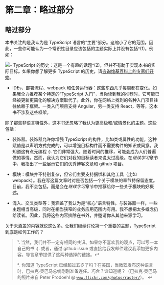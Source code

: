 # 第二章：略过部分

## 略过部分

本书关注的是我认为是 TypeScript 语言的“主要”部分。这缩小了它的范围，因此，一些你可能认为一个常识性目录应该包括的主题实际上并没有包括^(1)。例如：

![](https://www.flickr.com/photos/35237092540@N01/8167731771/)- TypeScript 的历史：这是一个有趣的话题^(2)，但并不有助于实现本书的实际目标。如果你想了解更多 TypeScript 的历史，请[咨询维基百科上的专家们开始](https://en.wikipedia.org/wiki/TypeScript#History)。

+   IDEs、部署流程、webpack 和任务运行器：这些东西几乎每周都在变化。如果我全力推荐某个特定的“TypeScript 入门”，当你读到我的推荐时，它可能已经被更新更简化的解决方案取代了。此外，你在网络上找到的各种入门项目往往依赖于框架。一类入门项目支持 Angular，另一类支持 React，等等。这本书不涉及这些框架。

除了那些非语言特性外，这本书还忽略了我认为更高级和/或情景化的主题。这些包括：

+   装饰器。装饰器允许你增强 TypeScript 的构件，比如类或属性的功能。这种赋值是以声明方式完成的，可以增强目标构件而不需要构件的知识或同意。我知道这有点元编程 :). 它们非常强大，随着时间的推移，可能会成为人们普遍做的事情。然而，我认为它们对我的目标读者来说太过高级。在*继续学习*章节中，我指出了一些展示它们的优秀博客文章和 github 项目。

+   模块：模块并不特别复杂，但它们主要支持捆绑和其他工具（比如 webpack）。我在写这篇文章时对是否包括一个关于模块的章节持保留态度。目前，我不会包括，而是会在*继续学习*章节中推荐给你一些关于模块的好概述。

+   混入、交叉类型等：我涵盖了我认为是“核心”语言特性。与装饰器一样，一些主题相当高级，同时在相当狭窄的业务应用范围内有用。我不想把太多概念扔给读者。因此，我将这些内容排除在书外，并邀请你从其他来源学习。

关于未涵盖的内容就说这么多。让我们继续讨论第一个重要的主题，TypeScript 到底是如何工作的？

> ¹. 当然，我们并不一定有相同的共识。如果你不喜欢我的观点，可以写一本自己的书 :). 或者，通过 github issue 或直接给我发邮件建议我添加更多内容。导言章节提供了这两种选择的链接。↩
> 
> ². 你知道 TypeScript 已经超过五岁了吗？在美国，当微软发布这种语言时，巴拉克·奥巴马总统刚刚准备连任。巧合？谁知道呢？（巴拉克·奥巴马的照片来自 Peter Prodoehl @ [`www.flickr.com/photos/raster/`](https://www.flickr.com/photos/raster/)）。 ↩
